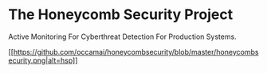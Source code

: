 # The Honeycomb Security Project
Active Monitoring For Cyberthreat Detection For Production Systems.

[[https://github.com/occamai/honeycombsecurity/blob/master/honeycombsecurity.png|alt=hsp]]
